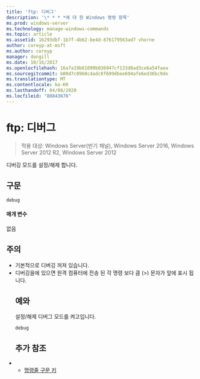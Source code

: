 ```yaml
---
title: 'ftp: 디버그'
description: '\* * * *에 대 한 Windows 명령 항목'
ms.prod: windows-server
ms.technology: manage-windows-commands
ms.topic: article
ms.assetid: 16293dbf-1b7f-4b62-be4d-876179563ad7 vhorne
author: coreyp-at-msft
ms.author: coreyp
manager: dongill
ms.date: 10/16/2017
ms.openlocfilehash: 16a7a19b61099b036947cf133d8ad3ce6a54faea
ms.sourcegitcommit: b00d7c8968c4adc8f699dbee694afe6ed36bc9de
ms.translationtype: MT
ms.contentlocale: ko-KR
ms.lasthandoff: 04/08/2020
ms.locfileid: "80843676"
---
```

# <a name="ftpdebug"></a>ftp: 디버그

>적용 대상: Windows Server(반기 채널), Windows Server 2016, Windows Server 2012 R2, Windows Server 2012

디버깅 모드를 설정/해제 합니다.   
## <a name="syntax"></a>구문  
```  
debug  
```  
#### <a name="parameters"></a>매개 변수  
없음  
## <a name="remarks"></a>주의  
- 기본적으로 디버깅 꺼져 있습니다.  
- 디버깅을에 있으면 원격 컴퓨터에 전송 된 각 명령 보다 큼 (>) 문자가 앞에 표시 됩니다.  
  ## <a name="examples"></a><a name=BKMK_Examples></a>예와  
  설정/해제 디버그 모드를 켜고입니다.  
  ```  
  debug  
  ```  
  ## <a name="additional-references"></a>추가 참조  
- - [명령줄 구문 키](command-line-syntax-key.md)  
